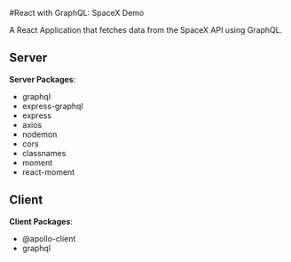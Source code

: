 #React with GraphQL: SpaceX Demo

A React Application that fetches data from the SpaceX API using GraphQL. 

## Server

**Server Packages**:

* graphql
* express-graphql
* express
* axios
* nodemon
* cors
* classnames
* moment
* react-moment

## Client

**Client Packages**:

* @apollo-client
* graphql

